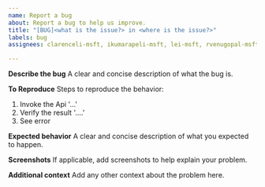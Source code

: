 ```yaml
---
name: Report a bug
about: Report a bug to help us improve.
title: "[BUG]<what is the issue?> in <where is the issue?>"
labels: bug
assignees: clarenceli-msft, ikumarapeli-msft, lei-msft, rvenugopal-msft, vaibhavjain-msft, alcail

---
```


**Describe the bug**
A clear and concise description of what the bug is.

**To Reproduce**
Steps to reproduce the behavior:
1. Invoke the Api '...'
2. Verify the result '....'
3. See error

**Expected behavior**
A clear and concise description of what you expected to happen.

**Screenshots**
If applicable, add screenshots to help explain your problem.

**Additional context**
Add any other context about the problem here.

